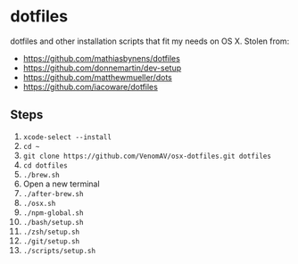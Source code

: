 # dotfiles
dotfiles and other installation scripts that fit my needs on OS X. Stolen from:

- https://github.com/mathiasbynens/dotfiles
- https://github.com/donnemartin/dev-setup
- https://github.com/matthewmueller/dots
- https://github.com/iacoware/dotfiles

## Steps

1. `xcode-select --install`
1. `cd ~`
1. `git clone https://github.com/VenomAV/osx-dotfiles.git dotfiles`
1. `cd dotfiles`
1. `./brew.sh`
1. Open a new terminal
1. `./after-brew.sh`
1. `./osx.sh`
1. `./npm-global.sh`
1. `./bash/setup.sh`
1. `./zsh/setup.sh`
1. `./git/setup.sh`
1. `./scripts/setup.sh`
